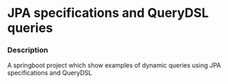 # JPA specifications and QueryDSL queries

### Description

A springboot project which show examples of dynamic queries using JPA specifications and QueryDSL

